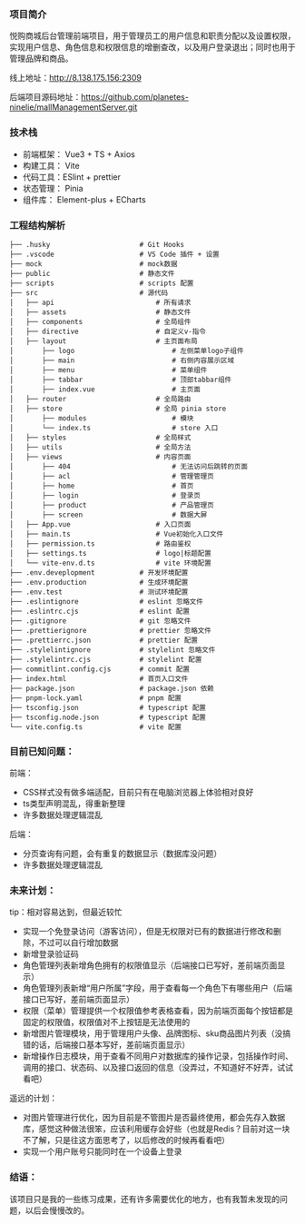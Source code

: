 ### 项目简介

悦购商城后台管理前端项目，用于管理员工的用户信息和职责分配以及设置权限，实现用户信息、角色信息和权限信息的增删查改，以及用户登录退出；同时也用于管理品牌和商品。

线上地址：http://8.138.175.156:2309

后端项目源码地址：https://github.com/planetes-ninelie/mallManagementServer.git

### 技术栈

- 前端框架： Vue3 + TS + Axios
- 构建工具： Vite
- 代码工具：ESlint + prettier
- 状态管理： Pinia
- 组件库： Element-plus + ECharts

### 工程结构解析

```
├── .husky                    	# Git Hooks
├── .vscode                   	# VS Code 插件 + 设置
├── mock                     	# mock数据
├── public						# 静态文件
├── scripts						# scripts 配置
├── src                       	# 源代码
│   ├── api							# 所有请求
│   ├── assets						# 静态文件
│   ├── components            		# 全局组件
│   ├── directive           		# 自定义v-指令
│   ├── layout						# 主页面布局
│       ├── logo						# 左侧菜单logo子组件
│       ├── main						# 右侧内容展示区域
│       ├── menu						# 菜单组件
│       ├── tabbar						# 顶部tabbar组件
│       ├── index.vue					# 主页面
│   ├── router						# 全局路由
│   ├── store                		# 全局 pinia store
│       ├── modules             		# 模块
│       └── index.ts            		# store 入口
│   ├── styles						# 全局样式
│   ├── utils                  		# 全局方法
│   ├── views						# 内容页面
│       ├── 404							# 无法访问后跳转的页面
│       ├── acl							# 管理管理页
│       ├── home						# 首页
│       ├── login						# 登录页
│       ├── product						# 产品管理页
│       ├── screen						# 数据大屏
│   ├── App.vue                		# 入口页面
│   ├── main.ts                		# Vue初始化入口文件
│   ├── permission.ts				# 路由鉴权
│   ├── settings.ts					# logo|标题配置
│   └── vite-env.d.ts				# vite 环境配置
├── .env.deveplopment			# 开发环境配置
├── .env.production				# 生成环境配置
├── .env.test					# 测试环境配置
├── .eslintignore				# eslint 忽略文件
├── .eslintrc.cjs              	# eslint 配置
├── .gitignore                 	# git 忽略文件
├── .prettierignore				# prettier 忽略文件
├── .prettierrc.json           	# prettier 配置
├── .stylelintignore     		# stylelint 忽略文件
├── .stylelintrc.cjs			# stylelint 配置
├── commitlint.config.cjs		# commit 配置
├── index.html                	# 首页入口文件
├── package.json               	# package.json 依赖
├── pnpm-lock.yaml				# pnpm 配置
├── tsconfig.json              	# typescript 配置
├── tsconfig.node.json			# typescript 配置
└── vite.config.ts             	# vite 配置
```

### 目前已知问题：

前端：

- CSS样式没有做多端适配，目前只有在电脑浏览器上体验相对良好
- ts类型声明混乱，得重新整理
- 许多数据处理逻辑混乱

后端：

- 分页查询有问题，会有重复的数据显示（数据库没问题）
- 许多数据处理逻辑混乱

### 未来计划：

tip：相对容易达到，但最近较忙

- 实现一个免登录访问（游客访问），但是无权限对已有的数据进行修改和删除，不过可以自行增加数据
- 新增登录验证码
- 角色管理列表新增角色拥有的权限值显示（后端接口已写好，差前端页面显示）
- 角色管理列表新增“用户所属”字段，用于查看每一个角色下有哪些用户（后端接口已写好，差前端页面显示）
- 权限（菜单）管理提供一个权限值参考表格查看，因为前端页面每个按钮都是固定的权限值，权限值对不上按钮是无法使用的
- 新增图片管理模块，用于管理用户头像、品牌图标、sku商品图片列表（没搞错的话，后端接口基本写好，差前端页面显示）
- 新增操作日志模块，用于查看不同用户对数据库的操作记录，包括操作时间、调用的接口、状态码、以及接口返回的信息（没弄过，不知道好不好弄，试试看吧）

遥远的计划：

- 对图片管理进行优化，因为目前是不管图片是否最终使用，都会先存入数据库，感觉这种做法很笨，应该利用缓存会好些（也就是Redis？目前对这一块不了解，只是往这方面思考了，以后修改的时候再看看吧）
- 实现一个用户账号只能同时在一个设备上登录

### 结语：

该项目只是我的一些练习成果，还有许多需要优化的地方，也有我暂未发现的问题，以后会慢慢改的。
